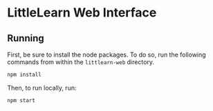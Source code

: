 # LittleLearn Web Interface

## Running

First, be sure to install the node packages. To do so, run the following commands from within the `littlearn-web` directory.

```bash
npm install
```

Then, to run locally, run:

```bash
npm start
```